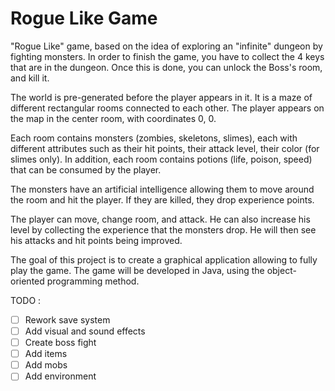 # Rogue Like Game

"Rogue Like" game, based on the idea of exploring an "infinite" dungeon by fighting monsters.
In order to finish the game, you have to collect the 4 keys that are in the dungeon.
Once this is done, you can unlock the Boss's room, and kill it.

The world is pre-generated before the player appears in it.
It is a maze of different rectangular rooms connected to each other.
The player appears on the map in the center room, with coordinates 0, 0.

Each room contains monsters (zombies, skeletons, slimes), each with different attributes such as their hit points, their attack level, their color (for slimes only).
In addition, each room contains potions (life, poison, speed) that can be consumed by the player.

The monsters have an artificial intelligence allowing them to move around the room and hit the player.
If they are killed, they drop experience points.

The player can move, change room, and attack.
He can also increase his level by collecting the experience that the monsters drop.
He will then see his attacks and hit points being improved.

The goal of this project is to create a graphical application allowing to fully play the game.
The game will be developed in Java, using the object-oriented programming method.

TODO :  
- [ ] Rework save system
- [ ] Add visual and sound effects
- [ ] Create boss fight
- [ ] Add items
- [ ] Add mobs
- [ ] Add environment